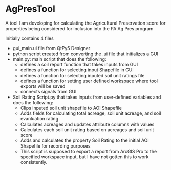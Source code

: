 # AgPresTool
A tool I am developing for calculating the Agricultural Preservation score for properties being considered for inclusion into the PA Ag Pres program

Initially contains 4 files
- gui_main.ui file from QtPy5 Designer
- python script created from converting the .ui file that initializes a GUI
- main.py: main script that does the following:
     - defines a soil report function that takes inputs from GUI
     - defines a function for selecting input Shapefile in GUI
     - defines a function for selecting inputed soil unit ratings file
     - defines a function for setting user defined workspace where tool exports will be saved
     - connects signals from GUI
- Soil Rating Script.py that takes inputs from user-defined variables and does the following:
     - Clips inputed soil unit shapefile to AOI Shapefile
     - Adds fields for calculating total acreage, soil unit acreage, and soil evanluation rating
     - Calculates acreages and updates attribute columns with values
     - Calculates each soil unit rating based on acreages and soil unit score
     - Adds and calculates the property Soil Rating to the initial AOI Shapefile for recording purposes
     - This script is supposed to export a report from ArcGIS Pro to the specified workspace input, but I have not gotten this to work consistently.
     
      
